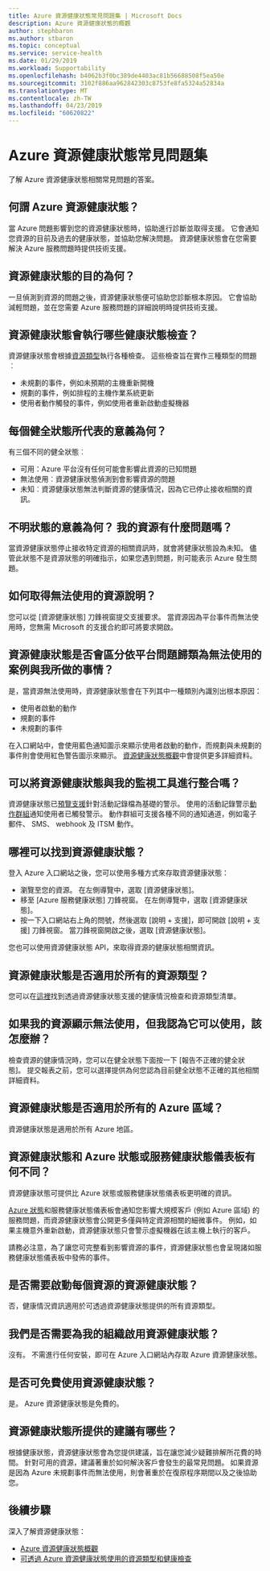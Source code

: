 ```yaml
---
title: Azure 資源健康狀態常見問題集 | Microsoft Docs
description: Azure 資源健康狀態的概觀
author: stephbaron
ms.author: stbaron
ms.topic: conceptual
ms.service: service-health
ms.date: 01/29/2019
ms.workload: Supportability
ms.openlocfilehash: b4062b3f0bc389de4403ac81b56688508f5ea50e
ms.sourcegitcommit: 3102f886aa962842303c8753fe8fa5324a52834a
ms.translationtype: MT
ms.contentlocale: zh-TW
ms.lasthandoff: 04/23/2019
ms.locfileid: "60620822"
---
```

# <a name="azure-resource-health-faq"></a>Azure 資源健康狀態常見問題集
了解 Azure 資源健康狀態相關常見問題的答案。

## <a name="what-is-azure-resource-health"></a>何謂 Azure 資源健康狀態？
當 Azure 問題影響到您的資源健康狀態時，協助進行診斷並取得支援。 它會通知您資源的目前及過去的健康狀態，並協助您解決問題。 資源健康狀態會在您需要解決 Azure 服務問題時提供技術支援。  

## <a name="what-is-the-resource-health-intended-for"></a>資源健康狀態的目的為何？
一旦偵測到資源的問題之後，資源健康狀態便可協助您診斷根本原因。 它會協助減輕問題，並在您需要 Azure 服務問題的詳細說明時提供技術支援。

## <a name="what-health-checks-are-performed-by-resource-health"></a>資源健康狀態會執行哪些健康狀態檢查？
資源健康狀態會根據[資源類型](resource-health-checks-resource-types.md)執行各種檢查。 這些檢查旨在實作三種類型的問題︰ 
- 未規劃的事件，例如未預期的主機重新開機
- 規劃的事件，例如排程的主機作業系統更新
- 使用者動作觸發的事件，例如使用者重新啟動虛擬機器

## <a name="what-does-each-of-the-health-status-mean"></a>每個健全狀態所代表的意義為何？
有三個不同的健全狀態︰
- 可用：Azure 平台沒有任何可能會影響此資源的已知問題
- 無法使用︰資源健康狀態偵測到會影響資源的問題
- 未知︰資源健康狀態無法判斷資源的健康情況，因為它已停止接收相關的資訊。 

## <a name="what-does-the-unknown-status-mean-is-something-wrong-with-my-resource"></a>不明狀態的意義為何？ 我的資源有什麼問題嗎？
當資源健康狀態停止接收特定資源的相關資訊時，就會將健康狀態設為未知。 儘管此狀態不是資源狀態的明確指示，如果您遇到問題，則可能表示 Azure 發生問題。

## <a name="how-can-i-get-help-for-a-resource-that-is-unavailable"></a>如何取得無法使用的資源說明？
您可以從 [資源健康狀態] 刀鋒視窗提交支援要求。 當資源因為平台事件而無法使用時，您無需 Microsoft 的支援合約即可將要求開啟。

## <a name="does-resource-health-differentiate-between-unavailability-cased-by-platform-problems-versus-something-i-did"></a>資源健康狀態是否會區分依平台問題歸類為無法使用的案例與我所做的事情？
是，當資源無法使用時，資源健康狀態會在下列其中一種類別內識別出根本原因： 
-   使用者啟動的動作
-   規劃的事件 
-   未規劃的事件

在入口網站中，會使用藍色通知圖示來顯示使用者啟動的動作，而規劃與未規劃的事件則會使用紅色警告圖示來顯示。 [資源健康狀態概觀](Resource-health-overview.md)中會提供更多詳細資料。  

## <a name="can-i-integrate-resource-health-with-my-monitoring-tools"></a>可以將資源健康狀態與我的監視工具進行整合嗎？
資源健康狀態已[預覽支援](resource-health-alert-arm-template-guide.md)針對活動記錄檔為基礎的警示。 使用的活動記錄警示[動作群組](https://docs.microsoft.com/en-us/azure/azure-monitor/platform/action-groups)通知使用者已觸發警示。 動作群組可支援各種不同的通知通道，例如電子郵件、 SMS、 webhook 及 ITSM 動作。

## <a name="where-do-i-find-resource-health"></a>哪裡可以找到資源健康狀態？
登入 Azure 入口網站之後，您可以使用多種方式來存取資源健康狀態：
- 瀏覽至您的資源。 在左側導覽中，選取 [資源健康狀態]。
- 移至 [Azure 服務健康狀態] 刀鋒視窗。  在左側導覽中，選取 [資源健康狀態]。
- 按一下入口網站右上角的問號，然後選取 [說明 + 支援]，即可開啟 [說明 + 支援] 刀鋒視窗。 當刀鋒視窗開啟之後，選取 [資源健康狀態]。

您也可以使用資源健康狀態 API，來取得資源的健康狀態相關資訊。

## <a name="is-resource-health-available-for-all-resource-types"></a>資源健康狀態是否適用於所有的資源類型？
您可以在[這裡](resource-health-checks-resource-types.md)找到透過資源健康狀態支援的健康情況檢查和資源類型清單。

## <a name="what-should-i-do-if-my-resource-is-showing-available-but-i-believe-it-is-not"></a>如果我的資源顯示無法使用，但我認為它可以使用，該怎麼辦？
檢查資源的健康情況時，您可以在健全狀態下面按一下 [報告不正確的健全狀態]。 提交報表之前，您可以選擇提供為何您認為目前健全狀態不正確的其他相關詳細資料。

## <a name="is-resource-health-available-for-all-azure-regions"></a>資源健康狀態是否適用於所有的 Azure 區域？ 
資源健康狀態是適用於所有 Azure 地區。

## <a name="how-is-resource-health-different-from-azure-status-or-the-service-health-dashboard"></a>資源健康狀態和 Azure 狀態或服務健康狀態儀表板有何不同？
資源健康狀態可提供比 Azure 狀態或服務健康狀態儀表板更明確的資訊。

[Azure 狀態](https://status.azure.com)和服務健康狀態儀表板會通知您影響大規模客戶 (例如 Azure 區域) 的服務問題，而資源健康狀態會公開更多僅與特定資源相關的細微事件。 例如，如果主機意外重新啟動，資源健康狀態只會警示虛擬機器在該主機上執行的客戶。

請務必注意，為了讓您可完整看到影響資源的事件，資源健康狀態也會呈現諸如服務健康狀態儀表板中發佈的事件。

## <a name="do-i-need-to-activate-resource-health-for-each-resource"></a>是否需要啟動每個資源的資源健康狀態？
否，健康情況資訊適用於可透過資源健康狀態提供的所有資源類型。 

## <a name="do-we-need-to-enable-resource-health-for-my-organization"></a>我們是否需要為我的組織啟用資源健康狀態？
沒有。  不需進行任何安裝，即可在 Azure 入口網站內存取 Azure 資源健康狀態。

## <a name="is-resource-health-available-free-of-charge"></a>是否可免費使用資源健康狀態？
是。  Azure 資源健康狀態是免費的。

## <a name="what-are-the-recommendations-that-resource-health-provides"></a>資源健康狀態所提供的建議有哪些？
根據健康狀態，資源健康狀態會為您提供建議，旨在讓您減少疑難排解所花費的時間。 針對可用的資源，建議著重於如何解決客戶會發生的最常見問題。 如果資源是因為 Azure 未規劃事件而無法使用，則會著重於在復原程序期間以及之後協助您。 

## <a name="next-steps"></a>後續步驟

深入了解資源健康狀態：
-  [Azure 資源健康狀態概觀](Resource-health-overview.md)
-  [可透過 Azure 資源健康狀態使用的資源類型和健康檢查](resource-health-checks-resource-types.md)
